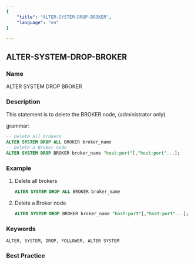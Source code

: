 ```yaml
---
{
    "title": "ALTER-SYSTEM-DROP-BROKER",
    "language": "en"
}

---
```


## ALTER-SYSTEM-DROP-BROKER

### Name

ALTER SYSTEM DROP BROKER

### Description

This statement is to delete the BROKER node, (administrator only)

grammar:

```sql
-- Delete all brokers
ALTER SYSTEM DROP ALL BROKER broker_name
-- Delete a Broker node
ALTER SYSTEM DROP BROKER broker_name "host:port"[,"host:port"...];
```

### Example

1. Delete all brokers

    ```sql
    ALTER SYSTEM DROP ALL BROKER broker_name
    ```

2. Delete a Broker node

    ```sql
    ALTER SYSTEM DROP BROKER broker_name "host:port"[,"host:port"...];
    ```

### Keywords

    ALTER, SYSTEM, DROP, FOLLOWER, ALTER SYSTEM

### Best Practice

